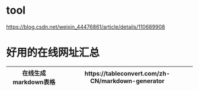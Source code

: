 # tool
https://blog.csdn.net/weixin_44476861/article/details/110689908

# 好用的在线网址汇总

 **在线生成markdown表格** | **https://tableconvert\.com/zh\-CN/markdown\-generator** 
:------------------:|:--------------------------------------------------------:

